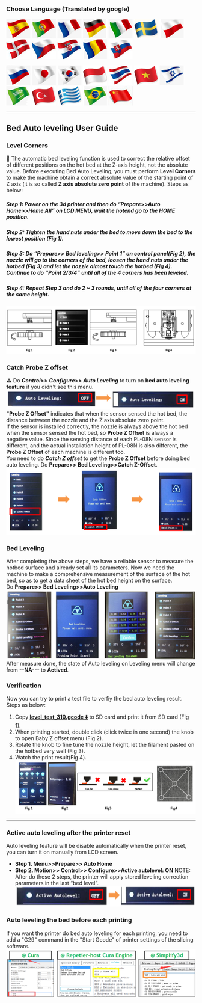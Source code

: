 ### Choose Language (Translated by google)
[![](../../../../../lanpic/ES.png)](https://github-com.translate.goog/ZONESTAR3D/Z9/tree/main/Z9V5/Z9V5-MK4/1.Installation_and_User_Guide/Advances_Feature/Bed_Auto_Leveling/readme.md?_x_tr_sl=en&_x_tr_tl=es)
[![](../../../../../lanpic/PT.png)](https://github-com.translate.goog/ZONESTAR3D/Z9/tree/main/Z9V5/Z9V5-MK4/1.Installation_and_User_Guide/Advances_Feature/Bed_Auto_Leveling/readme.md?_x_tr_sl=en&_x_tr_tl=pt)
[![](../../../../../lanpic/FR.png)](https://github-com.translate.goog/ZONESTAR3D/Z9/tree/main/Z9V5/Z9V5-MK4/1.Installation_and_User_Guide/Advances_Feature/Bed_Auto_Leveling/readme.md?_x_tr_sl=en&_x_tr_tl=fr)
[![](../../../../../lanpic/DE.png)](https://github-com.translate.goog/ZONESTAR3D/Z9/tree/main/Z9V5/Z9V5-MK4/1.Installation_and_User_Guide/Advances_Feature/Bed_Auto_Leveling/readme.md?_x_tr_sl=en&_x_tr_tl=de)
[![](../../../../../lanpic/IT.png)](https://github-com.translate.goog/ZONESTAR3D/Z9/tree/main/Z9V5/Z9V5-MK4/1.Installation_and_User_Guide/Advances_Feature/Bed_Auto_Leveling/readme.md?_x_tr_sl=en&_x_tr_tl=it)
[![](../../../../../lanpic/SW.png)](https://github-com.translate.goog/ZONESTAR3D/Z9/tree/main/Z9V5/Z9V5-MK4/1.Installation_and_User_Guide/Advances_Feature/Bed_Auto_Leveling/readme.md?_x_tr_sl=en&_x_tr_tl=sv)
[![](../../../../../lanpic/PL.png)](https://github-com.translate.goog/ZONESTAR3D/Z9/tree/main/Z9V5/Z9V5-MK4/1.Installation_and_User_Guide/Advances_Feature/Bed_Auto_Leveling/readme.md?_x_tr_sl=en&_x_tr_tl=pl)
[![](../../../../../lanpic/DK.png)](https://github-com.translate.goog/ZONESTAR3D/Z9/tree/main/Z9V5/Z9V5-MK4/1.Installation_and_User_Guide/Advances_Feature/Bed_Auto_Leveling/readme.md?_x_tr_sl=en&_x_tr_tl=da)
[![](../../../../../lanpic/CZ.png)](https://github-com.translate.goog/ZONESTAR3D/Z9/tree/main/Z9V5/Z9V5-MK4/1.Installation_and_User_Guide/Advances_Feature/Bed_Auto_Leveling/readme.md?_x_tr_sl=en&_x_tr_tl=cs)
[![](../../../../../lanpic/HR.png)](https://github-com.translate.goog/ZONESTAR3D/Z9/tree/main/Z9V5/Z9V5-MK4/1.Installation_and_User_Guide/Advances_Feature/Bed_Auto_Leveling/readme.md?_x_tr_sl=en&_x_tr_tl=hr)
[![](../../../../../lanpic/RO.png)](https://github-com.translate.goog/ZONESTAR3D/Z9/tree/main/Z9V5/Z9V5-MK4/1.Installation_and_User_Guide/Advances_Feature/Bed_Auto_Leveling/readme.md?_x_tr_sl=en&_x_tr_tl=ro)
[![](../../../../../lanpic/SK.png)](https://github-com.translate.goog/ZONESTAR3D/Z9/tree/main/Z9V5/Z9V5-MK4/1.Installation_and_User_Guide/Advances_Feature/Bed_Auto_Leveling/readme.md?_x_tr_sl=en&_x_tr_tl=sk)

[![](../../../../../lanpic/RU.png)](https://github-com.translate.goog/ZONESTAR3D/Z9/tree/main/Z9V5/Z9V5-MK4/1.Installation_and_User_Guide/Advances_Feature/Bed_Auto_Leveling/readme.md?_x_tr_sl=en&_x_tr_tl=ru)
[![](../../../../../lanpic/JP.png)](https://github-com.translate.goog/ZONESTAR3D/Z9/tree/main/Z9V5/Z9V5-MK4/1.Installation_and_User_Guide/Advances_Feature/Bed_Auto_Leveling/readme.md?_x_tr_sl=en&_x_tr_tl=ja)
[![](../../../../../lanpic/KR.png)](https://github-com.translate.goog/ZONESTAR3D/Z9/tree/main/Z9V5/Z9V5-MK4/1.Installation_and_User_Guide/Advances_Feature/Bed_Auto_Leveling/readme.md?_x_tr_sl=en&_x_tr_tl=ko)
[![](../../../../../lanpic/ID.png)](https://github-com.translate.goog/ZONESTAR3D/Z9/tree/main/Z9V5/Z9V5-MK4/1.Installation_and_User_Guide/Advances_Feature/Bed_Auto_Leveling/readme.md?_x_tr_sl=en&_x_tr_tl=id)
[![](../../../../../lanpic/TH.png)](https://github-com.translate.goog/ZONESTAR3D/Z9/tree/main/Z9V5/Z9V5-MK4/1.Installation_and_User_Guide/Advances_Feature/Bed_Auto_Leveling/readme.md?_x_tr_sl=en&_x_tr_tl=th)
[![](../../../../../lanpic/VN.png)](https://github-com.translate.goog/ZONESTAR3D/Z9/tree/main/Z9V5/Z9V5-MK4/1.Installation_and_User_Guide/Advances_Feature/Bed_Auto_Leveling/readme.md?_x_tr_sl=en&_x_tr_tl=vi)
[![](../../../../../lanpic/IL.png)](https://github-com.translate.goog/ZONESTAR3D/Z9/tree/main/Z9V5/Z9V5-MK4/1.Installation_and_User_Guide/Advances_Feature/Bed_Auto_Leveling/readme.md?_x_tr_sl=en&_x_tr_tl=iw)
[![](../../../../../lanpic/SA.png)](https://github-com.translate.goog/ZONESTAR3D/Z9/tree/main/Z9V5/Z9V5-MK4/1.Installation_and_User_Guide/Advances_Feature/Bed_Auto_Leveling/readme.md?_x_tr_sl=en&_x_tr_tl=ar)
[![](../../../../../lanpic/TR.png)](https://github-com.translate.goog/ZONESTAR3D/Z9/tree/main/Z9V5/Z9V5-MK4/1.Installation_and_User_Guide/Advances_Feature/Bed_Auto_Leveling/readme.md?_x_tr_sl=en&_x_tr_tl=tr)
[![](../../../../../lanpic/GR.png)](https://github-com.translate.goog/ZONESTAR3D/Z9/tree/main/Z9V5/Z9V5-MK4/1.Installation_and_User_Guide/Advances_Feature/Bed_Auto_Leveling/readme.md?_x_tr_sl=en&_x_tr_tl=el)
[![](../../../../../lanpic/BR.png)](https://github-com.translate.goog/ZONESTAR3D/Z9/tree/main/Z9V5/Z9V5-MK4/1.Installation_and_User_Guide/Advances_Feature/Bed_Auto_Leveling/readme.md?_x_tr_sl=en&_x_tr_tl=pt)
[![](../../../../../lanpic/CN.png)](https://github-com.translate.goog/ZONESTAR3D/Z9/tree/main/Z9V5/Z9V5-MK4/1.Installation_and_User_Guide/Advances_Feature/Bed_Auto_Leveling/readme.md?_x_tr_sl=en&_x_tr_tl=zh-CN)

----
## Bed Auto leveling User Guide
### Level Corners
:loudspeaker: The automatic bed leveling function is used to correct the relative offset of different positions on the hot bed at the Z-axis height, not the absolute value. Before executing Bed Auto Leveling, you must perform **Level Corners** to make the machine obtain a correct absolute value of the starting point of Z axis (it is so called **Z axis absolute zero point** of the machine). Steps as below:    
##### Step 1: Power on the 3d printer and then do “Prepare>>Auto Home>>Home All” on LCD MENU, wait the hotend go to the HOME position. 
##### Step 2: Tighten the hand nuts under the bed to move down the bed to the lowest position (Fig 1).
##### Step 3: Do “Prepare>> Bed leveling>> Point 1” on control panel(Fig 2), the nozzle will go to the corners of the bed, loosen the hand nuts under the hotbed (Fig 3) and let the nozzle almost touch the hotbed (Fig 4). Continue to do “Point 2/3/4” until all of the 4 corners has been leveled.
##### Step 4: Repeat Step 3 and do 2 ~ 3 rounds, until all of the four corners at the same height.  
![](1.png)    

### Catch Probe Z offset
:warning: Do ***Control>> Configure>> Auto Leveling*** to turn on **bed auto leveling feature** if you didn't see this menu.
![](2.png)
**"Probe Z Offset"** indicates that when the sensor sensed the hot bed, the distance between the nozzle and the Z axis absolute zero point.      
If the sensor is installed correctly, the nozzle is always above the hot bed when the sensor sensed the hot bed, so **Probe Z Offset** is always a negative value. Since the sensing distance of each PL-08N sensor is different, and the actual installation height of PL-08N is also different, the **Probe Z Offset** of each machine is different too.     
You need to do ***Catch Z offset*** to get the **Probe Z Offset** before doing bed auto leveling. Do **Prepare>> Bed Leveling>>Catch Z-Offset**.
![](3.png)

### Bed Leveling
After completing the above steps, we have a reliable sensor to measure the hotbed surface and already set all its parameters. Now we need the machine to make a comprehensive measurement of the surface of the hot bed, so as to get a data sheet of the hot bed height on the surface.   
Do **Prepare>> Bed Leveling>>Auto Leveling** 
![](4.png)    
After measure done, the state of Auto leveling on Leveling menu will change from **--NA---** to **Actived**. 

### Verification  
Now you can try to print a test file to verfiy the bed auto leveling result. Steps as below:   
1. Copy **[level_test_310.gcode :arrow_down:](./level_test_310.zip)** to SD card and print it from SD card (Fig 1).
2. When printing started, double click (click twice in one second) the knob to open Baby Z offset menu (Fig 2).
3. Rotate the knob to fine tune the nozzle height, let the filament pasted on the hotbed very well (Fig 3).
4. Watch the print result(Fig 4).
![](5.png)  

-----
### Active auto leveling after the printer reset
Auto leveling feature will be disable automatically when the printer reset, you can turn it on manually from LCD screen.
- **Step 1. Menu>>Prepare>> Auto Home**
- **Step 2. Motion>> Control>> Configure>>Active autolevel: ON**
NOTE: After do these 2 steps, the printer will apply stored leveling correction parameters in the last “bed level”.
![](6.png)  

### Auto leveling the bed before each printing
If you want the printer do bed auto leveling for each printing, you need to add a "G29" command in the "Start Gcode" of printer settings of the slicing software.
![](7.png)  

